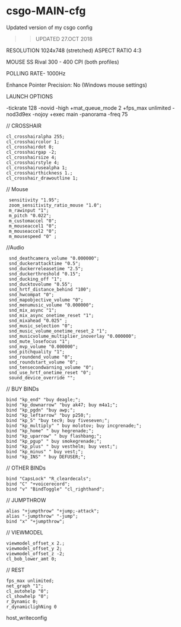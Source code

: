 # csgo-MAIN-cfg
Updated version of my csgo config 


>> UPDATED 27.OCT 2018

RESOLUTION   		  1024x748 (stretched)
ASPECT RATIO          	  4:3

MOUSE                        SS Rival 300   - 400 CPI (both profiles)

POLLING RATE-              1000Hz
  
  Enhance Pointer Precision: No (Windows mouse settings)
  
  LAUNCH OPTIONS
  
  -tickrate 128 -novid -high +mat_queue_mode 2 +fps_max unlimited -nod3d9ex -nojoy +exec main -panorama -freq 75


// CROSSHAIR

  	cl_crosshairalpha 255;
 	cl_crosshaircolor 1; 
	cl_crosshairdot 0;
 	cl_crosshairgap -2;
 	cl_crosshairsize 4;
 	cl_crosshairstyle 4;
 	cl_crosshairusealpha 1;
 	cl_crosshairthickness 1.;
 	cl_crosshair_drawoutline 1;
	
  // Mouse
  
  	 sensitivity "1.95";
 	 zoom_sensitivity_ratio_mouse "1.0";
  	 m_rawinput "1";
 	 m_pitch "0.022";
 	 m_customaccel "0";
 	 m_mouseaccel1 "0";
 	 m_mouseaccel2 "0";
 	 m_mousespeed "0" ;
  
  //Audio
  
  	 snd_deathcamera_volume "0.000000";	
 	 snd_duckerattacktime "0.5";
 	 snd_duckerreleasetime "2.5";
  	 snd_duckerthreshold "0.15";
  	 snd_ducking_off "1";
  	 snd_ducktovolume "0.55";
 	 snd_hrtf_distance_behind "100";
 	 snd_hwcompat "0";
 	 snd_mapobjective_volume "0";
 	 snd_menumusic_volume "0.000000";
 	 snd_mix_async "1";
 	 snd_mix_async_onetime_reset "1";
 	 snd_mixahead "0.025" ;
 	 snd_music_selection "0";
	 snd_music_volume_onetime_reset_2 "1";
	 snd_musicvolume_multiplier_inoverlay "0.000000";
	 snd_mute_losefocus "1";
 	 snd_mvp_volume "0.000000";
	 snd_pitchquality "1";
 	 snd_roundend_volume "0";
 	 snd_roundstart_volume "0";
 	 snd_tensecondwarning_volume "0";
 	 snd_use_hrtf_onetime_reset "0";
 	 sound_device_override "";
  
  // BUY BINDs

	bind "kp_end" "buy deagle;";
	bind "kp_downarrow" "buy ak47; buy m4a1;";
	bind "kp_pgdn" "buy awp;";
	bind "kp_leftarrow" "buy p250;";
	bind "kp_5" "buy tec9; buy fiveseven;";
	bind "kp_multiply" " buy molotov; buy incgrenade;";
	bind "kp_home" " buy hegrenade;";
	bind "kp_uparrow" " buy flashbang;";
	bind "kp_pgup" " buy smokegrenade;";
	bind "kp_plus" " buy vesthelm; buy vest;";
	bind "kp_minus" " buy vest;";
	bind "kp_INS" " buy DEFUSER;";
	
	
 // OTHER BINDs
	
	bind "CapsLock" "R_cleardecals";
	bind "C" "+voicerecord";
	bind "v" "BindToggle" "cl_righthand";
	
	
// JUMPTHROW
	
	alias "+jumpthrow" "+jump;-attack";
	alias "-jumpthrow" "-jump";
	bind "x" "+jumpthrow";
	
// VIEWMODEL
	
	viewmodel_offset_x 2.;
	viewmodel_offset_y 2;
	viewmodel_offset_z -2;
	cl_bob_lower_amt 0;
	
// REST

	fps_max unlimited;
	net_graph "1";
	cl_autohelp "0";
	cl_showhelp "0";
	r_Dynamic 0;
	r_dynamiclighNing 0
	


	
	

host_writeconfig



